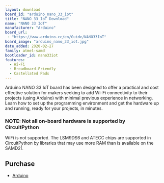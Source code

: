 ```yaml
---
layout: download
board_id: "arduino_nano_33_iot"
title: "NANO 33 IoT Download"
name: "NANO 33 IoT"
manufacturer: "Arduino"
board_url:
 - "https://www.arduino.cc/en/Guide/NANO33IoT"
board_image: "arduino_nano_33_iot.jpg"
date_added: 2020-02-27
family: atmel-samd
bootloader_id: nano33iot
features:
  - Wi-Fi
  - Breadboard-Friendly
  - Castellated Pads
---
```


Arduino NANO 33 IoT board has been designed to offer a practical and cost effective solution for makers seeking to add Wi-Fi connectivity to their projects (using Arduino) with minimal previous experience in networking. Learn how to set up the programming environment and get the hardware up and running, ready for your projects, in minutes.

### NOTE: Not all on-board hardware is supported by CircuitPython

WiFi is not supported. The LSM9DS6 and ATECC chips are supported in CircuitPython by libraries that may use more RAM than is available on the SAMD21.

## Purchase
* [Arduino](https://store.arduino.cc/usa/nano-33-iot)
